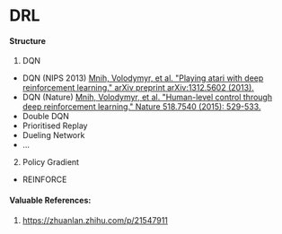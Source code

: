 # DRL


#### Structure
1. DQN
  - DQN (NIPS 2013) 
 [Mnih, Volodymyr, et al. "Playing atari with deep reinforcement learning." arXiv preprint arXiv:1312.5602 (2013).](https://arxiv.org/abs/1312.5602)
  - DQN (Nature) 
 [Mnih, Volodymyr, et al. "Human-level control through deep reinforcement learning." Nature 518.7540 (2015): 529-533.](https://web.stanford.edu/class/psych209/Readings/MnihEtAlHassibis15NatureControlDeepRL.pdf)
 - Double DQN
 - Prioritised Replay
 - Dueling Network
 - ...
 
2. Policy Gradient
 - REINFORCE






#### Valuable References:
1. https://zhuanlan.zhihu.com/p/21547911
